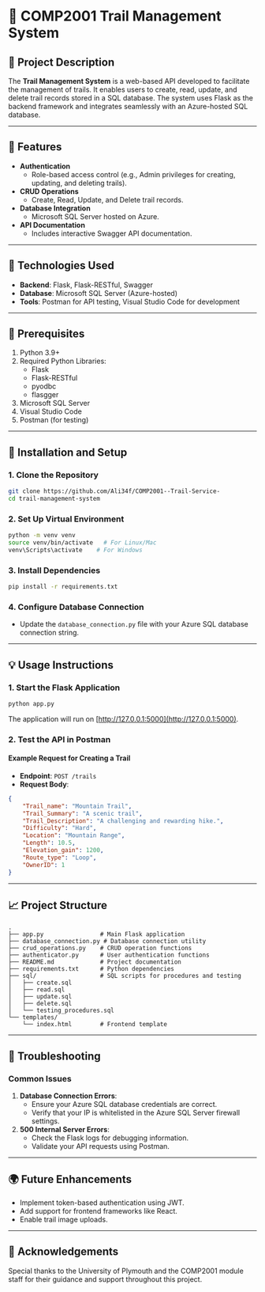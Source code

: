 # 🔄 COMP2001 Trail Management System

## 📄 Project Description
The **Trail Management System** is a web-based API developed to facilitate the management of trails. It enables users to create, read, update, and delete trail records stored in a SQL database. The system uses Flask as the backend framework and integrates seamlessly with an Azure-hosted SQL database.

---

## 🔧 Features

- **Authentication**
  - Role-based access control (e.g., Admin privileges for creating, updating, and deleting trails).
- **CRUD Operations**
  - Create, Read, Update, and Delete trail records.
- **Database Integration**
  - Microsoft SQL Server hosted on Azure.
- **API Documentation**
  - Includes interactive Swagger API documentation.

---

## 🎨 Technologies Used

- **Backend**: Flask, Flask-RESTful, Swagger
- **Database**: Microsoft SQL Server (Azure-hosted)
- **Tools**: Postman for API testing, Visual Studio Code for development

---

## 🔎 Prerequisites

1. Python 3.9+
2. Required Python Libraries:
   - Flask
   - Flask-RESTful
   - pyodbc
   - flasgger
3. Microsoft SQL Server
4. Visual Studio Code
5. Postman (for testing)

---

## 🚀 Installation and Setup

### 1. Clone the Repository
```bash
git clone https://github.com/Ali34f/COMP2001--Trail-Service-
cd trail-management-system
```

### 2. Set Up Virtual Environment
```bash
python -m venv venv
source venv/bin/activate   # For Linux/Mac
venv\Scripts\activate    # For Windows
```

### 3. Install Dependencies
```bash
pip install -r requirements.txt
```

### 4. Configure Database Connection
- Update the `database_connection.py` file with your Azure SQL database connection string.

---

## 💡 Usage Instructions

### 1. Start the Flask Application
```bash
python app.py
```
The application will run on [http://127.0.0.1:5000](http://127.0.0.1:5000).

### 2. Test the API in Postman
#### Example Request for Creating a Trail
- **Endpoint**: `POST /trails`
- **Request Body**:
```json
{
    "Trail_name": "Mountain Trail",
    "Trail_Summary": "A scenic trail",
    "Trail_Description": "A challenging and rewarding hike.",
    "Difficulty": "Hard",
    "Location": "Mountain Range",
    "Length": 10.5,
    "Elevation_gain": 1200,
    "Route_type": "Loop",
    "OwnerID": 1
}
```

---

## 📈 Project Structure
```plaintext
.
├── app.py                # Main Flask application
├── database_connection.py # Database connection utility
├── crud_operations.py    # CRUD operation functions
├── authenticator.py      # User authentication functions
├── README.md             # Project documentation
├── requirements.txt      # Python dependencies
├── sql/                  # SQL scripts for procedures and testing
│   ├── create.sql
│   ├── read.sql
│   ├── update.sql
│   ├── delete.sql
│   └── testing_procedures.sql
└── templates/
    └── index.html        # Frontend template
```

---

## 🔧 Troubleshooting

### Common Issues
1. **Database Connection Errors**:
   - Ensure your Azure SQL database credentials are correct.
   - Verify that your IP is whitelisted in the Azure SQL Server firewall settings.
2. **500 Internal Server Errors**:
   - Check the Flask logs for debugging information.
   - Validate your API requests using Postman.

---

## 🌍 Future Enhancements
- Implement token-based authentication using JWT.
- Add support for frontend frameworks like React.
- Enable trail image uploads.

---

## 🙏 Acknowledgements
Special thanks to the University of Plymouth and the COMP2001 module staff for their guidance and support throughout this project.

